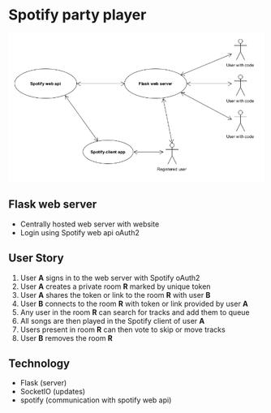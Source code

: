 # Spotify party player

![design](design.png)

## Flask web server

- Centrally hosted web server with website
- Login using Spotify web api oAuth2

## User Story

1) User **A** signs in to the web server with Spotify oAuth2
1) User **A** creates a private room **R** marked by unique token
1) User **A** shares the token or link to the room **R** with user **B**
1) User **B** connects to the room **R** with token or link provided by user **A**
1) Any user in the room **R** can search for tracks and add them to queue
1) All songs are then played in the Spotify client of user **A**
1) Users present in room **R** can then vote to skip or move tracks
1) User **B** removes the room **R**

## Technology

- Flask (server)
- SocketIO (updates)
- spotify (communication with spotify web api)
